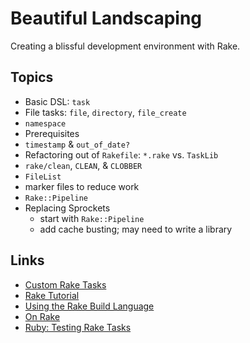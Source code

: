 # Beautiful Landscaping

Creating a blissful development environment with Rake.

## Topics

 * Basic DSL: `task`
 * File tasks: `file`, `directory`, `file_create`
 * `namespace`
 * Prerequisites
 * `timestamp` & `out_of_date?`
 * Refactoring out of `Rakefile`: `*.rake` vs. `TaskLib`
 * `rake/clean`, `CLEAN`, & `CLOBBER`
 * `FileList`
 * marker files to reduce work
 * `Rake::Pipeline`
 * Replacing Sprockets
   * start with `Rake::Pipeline`
   * add cache busting; may need to write a library

## Links

 * [Custom Rake Tasks](http://railscasts.com/episodes/66-custom-rake-tasks)
 * [Rake Tutorial](http://jasonseifer.com/2010/04/06/rake-tutorial)
 * [Using the Rake Build Language](http://www.martinfowler.com/articles/rake.html)
 * [On Rake](http://www.jbarnette.com/2009/08/27/on-rake.html)
 * [Ruby: Testing Rake Tasks](http://blog.jayfields.com/2006/11/ruby-testing-rake-tasks.html)
